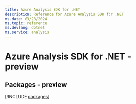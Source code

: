 ```yaml
---
title: Azure Analysis SDK for .NET
description: Reference for Azure Analysis SDK for .NET
ms.date: 03/28/2024
ms.topic: reference
ms.devlang: dotnet
ms.service: analysis
---
```

# Azure Analysis SDK for .NET - preview
## Packages - preview
[!INCLUDE [packages](analysis-index.md)]